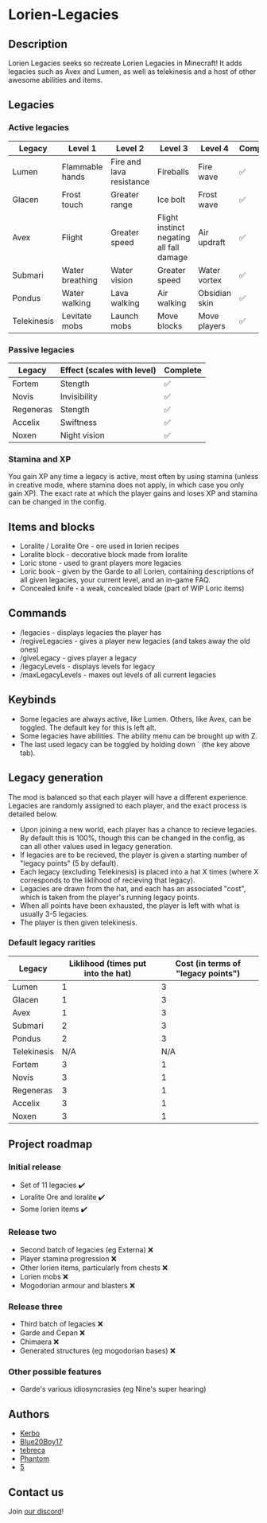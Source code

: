 # Lorien-Legacies

## Description
Lorien Legacies seeks so recreate Lorien Legacies in Minecraft! It adds legacies such as Avex and Lumen, as well as telekinesis and a host of other awesome abilities and items.

## Legacies

### Active legacies
| Legacy      | Level 1                   | Level 2                       | Level 3                                   | Level 4             | Complete |
| ----------- | ------------------------- | ----------------------------- | ----------------------------------------- | ------------------- | -------- |
| Lumen       | Flammable hands           | Fire and lava resistance      | Fireballs                                 | Fire wave           | ✅ |
| Glacen      | Frost touch               | Greater range                 | Ice bolt                                  | Frost wave          | ✅ |
| Avex        | Flight                    | Greater speed                 | Flight instinct negating all fall damage  | Air updraft         | ✅ |
| Submari     | Water breathing           | Water vision                  | Greater speed                             | Water vortex        | ✅ |
| Pondus      | Water walking             | Lava walking                  | Air walking                               | Obsidian skin       | ✅ |
| Telekinesis | Levitate mobs             | Launch mobs                   | Move blocks                               | Move players        | ✅ |

### Passive legacies
| Legacy      | Effect (scales with level) | Complete |
| ----------- | -------------------------- | ---------|
| Fortem      | Stength                    | ✅ |
| Novis       | Invisibility               | ✅ |
| Regeneras   | Stength                    | ✅ |
| Accelix     | Swiftness                  | ✅ |
| Noxen       | Night vision               | ✅ |


### Stamina and XP
You gain XP any time a legacy is active, most often by using stamina (unless in creative mode, where stamina does not apply, in which case you only gain XP). The exact rate at which the player gains and loses XP and stamina can be changed in the config.

## Items and blocks
* Loralite / Loralite Ore - ore used in lorien recipes
* Loralite block - decorative block made from loralite
* Loric stone - used to grant players more legacies
* Loric book - given by the Garde to all Lorien, containing descriptions of all given legacies, your current level, and an in-game FAQ.
* Concealed knife - a weak, concealed blade (part of WIP Loric items)

## Commands
* /legacies - displays legacies the player has
* /regiveLegacies - gives a player new legacies (and takes away the old ones)
* /giveLegacy <legacy> - gives player a legacy
* /legacyLevels <legacy> - displays levels for legacy
* /maxLegacyLevels - maxes out levels of all current legacies

## Keybinds
* Some legacies are always active, like Lumen. Others, like Avex, can be toggled. The default key for this is left alt.
* Some legacies have abilities. The ability menu can be brought up with Z.
* The last used legacy can be toggled by holding down ` (the key above tab).

## Legacy generation
The mod is balanced so that each player will have a different experience. Legacies are randomly assigned to each player, and the exact process is detailed below.

* Upon joining a new world, each player has a chance to recieve legacies. By default this is 100%, though this can be changed in the config, as can all other values used in legacy generation. 
* If legacies are to be recieved, the player is given a starting number of "legacy points" (5 by default).
* Each legacy (excluding Telekinesis) is placed into a hat X times (where X corresponds to the liklihood of recieving that legacy).
* Legacies are drawn from the hat, and each has an associated "cost", which is taken from the player's running legacy points.
* When all points have been exhausted, the player is left with what is usually 3-5 legacies.
* The player is then given telekinesis.

### Default legacy rarities
| Legacy      | Liklihood (times put into the hat) | Cost (in terms of "legacy points") |
| ----------- | ---------------------------------- | ---------------------------------- | 
| Lumen       | 1                                  | 3                                  |
| Glacen      | 1                                  | 3                                  |
| Avex        | 1                                  | 3                                  |
| Submari     | 2                                  | 3                                  |
| Pondus      | 2                                  | 3                                  |
| Telekinesis | N/A                                | N/A                                |
| Fortem      | 3                                  | 1                                  |
| Novis       | 3                                  | 1                                  |
| Regeneras   | 3                                  | 1                                  |
| Accelix     | 3                                  | 1                                  |
| Noxen       | 3                                  | 1                                  |

## Project roadmap

### Initial release
* Set of 11 legacies ✔️
* Loralite Ore and loralite ✔️
* Some lorien items ✔️

### Release two
* Second batch of legacies (eg Externa) ❌
* Player stamina progression ❌
* Other lorien items, particularly from chests ❌
* Lorien mobs ❌
* Mogodorian armour and blasters ❌

### Release three
* Third batch of legacies ❌
* Garde and Cepan ❌
* Chimaera ❌
* Generated structures (eg mogodorian bases) ❌

### Other possible features
* Garde's various idiosyncrasies (eg Nine's super hearing)

## Authors
* [Kerbo](https://github.com/Kerbo)
* [Blue20Boy17](https://github.com/Blue20Boy17)
* [tebreca](https://github.com/Tebreca)
* [Phantom](https://github.com/PhantomTheDev)
* [5](https://github.com/walter-afk)

## Contact us
Join [our discord](https://discord.gg/rADuzGsGdY)!
